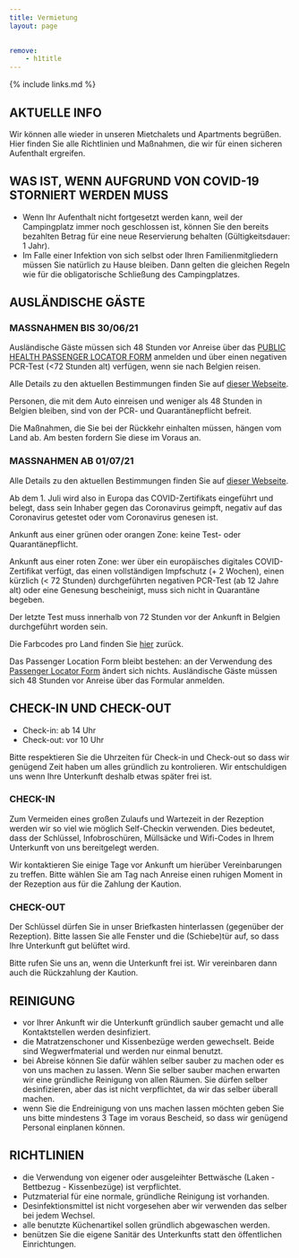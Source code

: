 ```yaml
---
title: Vermietung
layout: page
    

remove:
    - h1title
---
```


{% include links.md %}

## AKTUELLE INFO

Wir können alle wieder in unseren Mietchalets und Apartments begrüßen. Hier finden Sie alle Richtlinien und Maßnahmen, die wir für einen sicheren Aufenthalt ergreifen.

## WAS IST, WENN AUFGRUND VON COVID-19 STORNIERT WERDEN MUSS

* Wenn Ihr Aufenthalt nicht fortgesetzt werden kann, weil der Campingplatz immer noch geschlossen ist, können Sie den bereits bezahlten Betrag für eine neue Reservierung behalten (Gültigkeitsdauer: 1 Jahr).
* Im Falle einer Infektion von sich selbst oder Ihren Familienmitgliedern müssen Sie natürlich zu Hause bleiben. Dann gelten die gleichen Regeln wie für die obligatorische Schließung des Campingplatzes.


## AUSLÄNDISCHE GÄSTE
### MASSNAHMEN BIS 30/06/21
Ausländische Gäste müssen sich 48 Stunden vor Anreise über das [PUBLIC HEALTH PASSENGER LOCATOR FORM](https://travel.info-coronavirus.be/de/public-health-passenger-locator-form)  anmelden und über einen negativen PCR-Test (<72 Stunden alt) verfügen, wenn sie nach Belgien reisen.

Alle Details zu den aktuellen Bestimmungen finden Sie auf [dieser Webseite](https://www.info-coronavirus.be/de/reisen/).

Personen, die mit dem Auto einreisen und weniger als 48 Stunden in Belgien bleiben, sind von der PCR- und Quarantänepflicht befreit.

Die Maßnahmen, die Sie bei der Rückkehr einhalten müssen, hängen vom Land ab. Am besten fordern Sie diese im Voraus an.

### MASSNAHMEN AB 01/07/21
Alle Details zu den aktuellen Bestimmungen finden Sie auf [dieser Webseite](https://www.info-coronavirus.be/de/reisen/).

Ab dem 1. Juli wird also in Europa das COVID-Zertifikats eingeführt und belegt, dass sein Inhaber gegen das Coronavirus geimpft, negativ auf das Coronavirus getestet oder vom Coronavirus genesen ist.

Ankunft aus einer grünen oder orangen Zone: keine Test- oder Quarantänepflicht.

Ankunft aus einer roten Zone: wer über ein europäisches digitales COVID-Zertifikat verfügt, das einen vollständigen Impfschutz (+ 2 Wochen), einen kürzlich (< 72 Stunden) durchgeführten negativen PCR-Test (ab 12 Jahre alt) oder eine Genesung bescheinigt, muss sich nicht in Quarantäne begeben.

Der letzte Test muss innerhalb von 72 Stunden vor der Ankunft in Belgien durchgeführt worden sein.

Die Farbcodes pro Land finden Sie [hier](https://www.info-coronavirus.be/de/farbcode-pro-land/) zurück. 

Das Passenger Location Form bleibt bestehen: an der Verwendung des [Passenger Locator Form](https://travel.info-coronavirus.be/nl/public-health-passenger-locator-form) ändert sich nichts.
Ausländische Gäste müssen sich 48 Stunden vor Anreise über das Formular anmelden.

## CHECK-IN UND CHECK-OUT

* Check-in: ab 14 Uhr
* Check-out: vor 10 Uhr

Bitte respektieren Sie die Uhrzeiten für Check-in und Check-out so dass wir genügend Zeit
haben um alles gründlich zu kontrolieren. Wir entschuldigen uns wenn Ihre Unterkunft
deshalb etwas später frei ist.


### CHECK-IN

Zum Vermeiden eines großen Zulaufs und Wartezeit in der Rezeption werden wir so viel
wie möglich Self-Checkin verwenden. Dies bedeutet, dass der Schlüssel, Infobroschüren,
Müllsäcke und Wifi-Codes in Ihrem Unterkunft von uns bereitgelegt werden.

Wir kontaktieren Sie einige Tage vor Ankunft um hierüber Vereinbarungen zu treffen.
Bitte wählen Sie am Tag nach Anreise einen ruhigen Moment in der Rezeption aus für die
Zahlung der Kaution.

### CHECK-OUT

Der Schlüssel dürfen Sie in unser Briefkasten hinterlassen (gegenüber der Rezeption).
Bitte lassen Sie alle Fenster und die (Schiebe)tür auf, so dass Ihre Unterkunft gut belüftet wird.

Bitte rufen Sie uns an, wenn die Unterkunft frei ist. Wir vereinbaren dann auch die
Rückzahlung der Kaution.

## REINIGUNG

* vor Ihrer Ankunft wir die Unterkunft gründlich sauber gemacht und alle Kontaktstellen
werden desinfiziert.
* die Matratzenschoner und Kissenbezüge werden gewechselt. Beide sind Wegwerfmaterial
und werden nur einmal benutzt.
* bei Abreise können Sie dafür wählen selber sauber zu machen oder es von uns machen zu
lassen. Wenn Sie selber sauber machen erwarten wir eine gründliche Reinigung von allen
Räumen. Sie dürfen selber desinfizieren, aber das ist nicht verpflichtet, da wir das selber
überall machen.
* wenn Sie die Endreinigung von uns machen lassen möchten geben Sie uns bitte mindestens
3 Tage im voraus Bescheid, so dass wir genügend Personal einplanen können.


## RICHTLINIEN

* die Verwendung von eigener oder ausgeleihter Bettwäsche (Laken - Bettbezug -
Kissenbezüge) ist verpflichtet.
* Putzmaterial für eine normale, gründliche Reinigung ist vorhanden.
* Desinfektionsmittel
ist nicht vorgesehen aber wir verwenden das selber bei jedem Wechsel.
* alle benutzte Küchenartikel sollen gründlich abgewaschen werden.
* benützen Sie die eigene Sanitär des Unterkunfts statt den öffentlichen Einrichtungen.
